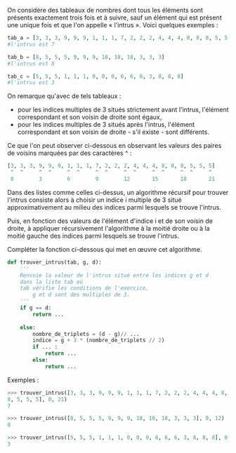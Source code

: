 On considère des tableaux de nombres dont tous les éléments sont présents exactement
trois fois et à suivre, sauf un élément qui est présent une unique fois et que l'on appelle «
l'intrus ». Voici quelques exemples :

```python
tab_a = [3, 3, 3, 9, 9, 9, 1, 1, 1, 7, 2, 2, 2, 4, 4, 4, 8, 8, 8, 5, 5, 5]
#l'intrus est 7

tab_b = [8, 5, 5, 5, 9, 9, 9, 18, 18, 18, 3, 3, 3]
#l'intrus est 8

tab_c = [5, 5, 5, 1, 1, 1, 0, 0, 0, 6, 6, 6, 3, 8, 8, 8]
#l'intrus est 3

```
On remarque qu'avec de tels tableaux :

- pour les indices multiples de 3 situés strictement avant l'intrus, l'élément
correspondant et son voisin de droite sont égaux,
- pour les indices multiples de 3 situés après l'intrus, l'élément correspondant et son
voisin de droite - s'il existe - sont différents.

Ce que l'on peut observer ci-dessous en observant les valeurs des paires de voisins
marquées par des caractères ^ :

```python
[3, 3, 3, 9, 9, 9, 1, 1, 1, 7, 2, 2, 2, 4, 4, 4, 8, 8, 8, 5, 5, 5]
 ^  ^     ^  ^     ^  ^     ^  ^     ^  ^     ^  ^     ^  ^     ^
 0        3        6        9        12       15       18       21
```

Dans des listes comme celles ci-dessus, un algorithme récursif pour trouver l'intrus consiste
alors à choisir un indice i multiple de 3 situé approximativement au milieu des indices parmi
lesquels se trouve l'intrus. 


Puis, en fonction des valeurs de l'élément d'indice i et de son voisin de droite, à appliquer
récursivement l'algorithme à la moitié droite ou à la moitié gauche des indices parmi lesquels
se trouve l'intrus. 


Compléter la fonction ci-dessous qui met en œuvre cet algorithme.

```python linenums='1'
def trouver_intrus(tab, g, d):
    '''
    Renvoie la valeur de l'intrus situé entre les indices g et d 
    dans la liste tab où 
    tab vérifie les conditions de l'exercice,
        g et d sont des multiples de 3.
    '''
    if g == d:
        return ...
    
    else:
        nombre_de_triplets = (d - g)// ...
        indice = g + 3 * (nombre_de_triplets // 2)
        if ... :
            return ...
        else:
            return ...


```

Exemples :


```python
>>> trouver_intrus([3, 3, 3, 9, 9, 9, 1, 1, 1, 7, 2, 2, 2, 4, 4, 4, 8, 8,
8, 5, 5, 5], 0, 21)
7

>>> trouver_intrus([8, 5, 5, 5, 9, 9, 9, 18, 18, 18, 3, 3, 3], 0, 12)
8

>>> trouver_intrus([5, 5, 5, 1, 1, 1, 0, 0, 0, 6, 6, 6, 3, 8, 8, 8], 0, 15)
3
```